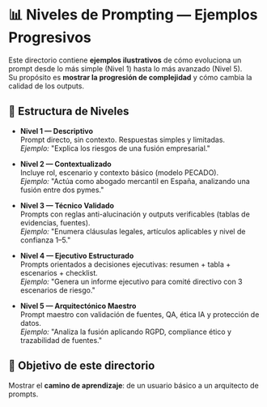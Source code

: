 # 📊 Niveles de Prompting — Ejemplos Progresivos

Este directorio contiene **ejemplos ilustrativos** de cómo evoluciona un prompt desde lo más simple (Nivel 1) hasta lo más avanzado (Nivel 5).  
Su propósito es **mostrar la progresión de complejidad** y cómo cambia la calidad de los outputs.

## 🔹 Estructura de Niveles

- **Nivel 1 — Descriptivo**  
  Prompt directo, sin contexto. Respuestas simples y limitadas.  
  *Ejemplo:* "Explica los riesgos de una fusión empresarial."

- **Nivel 2 — Contextualizado**  
  Incluye rol, escenario y contexto básico (modelo PECADO).  
  *Ejemplo:* "Actúa como abogado mercantil en España, analizando una fusión entre dos pymes."

- **Nivel 3 — Técnico Validado**  
  Prompts con reglas anti-alucinación y outputs verificables (tablas de evidencias, fuentes).  
  *Ejemplo:* "Enumera cláusulas legales, artículos aplicables y nivel de confianza 1–5."

- **Nivel 4 — Ejecutivo Estructurado**  
  Prompts orientados a decisiones ejecutivas: resumen + tabla + escenarios + checklist.  
  *Ejemplo:* "Genera un informe ejecutivo para comité directivo con 3 escenarios de riesgo."

- **Nivel 5 — Arquitectónico Maestro**  
  Prompt maestro con validación de fuentes, QA, ética IA y protección de datos.  
  *Ejemplo:* "Analiza la fusión aplicando RGPD, compliance ético y trazabilidad de fuentes."

## 📌 Objetivo de este directorio
Mostrar el **camino de aprendizaje**: de un usuario básico a un arquitecto de prompts.
